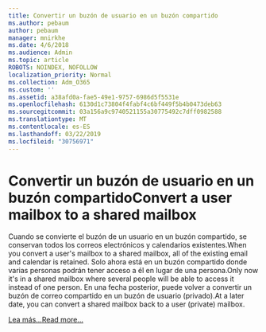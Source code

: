 ```yaml
---
title: Convertir un buzón de usuario en un buzón compartido
ms.author: pebaum
author: pebaum
manager: mnirkhe
ms.date: 4/6/2018
ms.audience: Admin
ms.topic: article
ROBOTS: NOINDEX, NOFOLLOW
localization_priority: Normal
ms.collection: Adm_O365
ms.custom: ''
ms.assetid: a38afd0a-fae5-49e1-9757-6986d5f5531e
ms.openlocfilehash: 6130d1c73804f4fabf4c6bf449f5b4b0473deb63
ms.sourcegitcommit: 03a156a9c9740521155a30775492c7dff0982588
ms.translationtype: MT
ms.contentlocale: es-ES
ms.lasthandoff: 03/22/2019
ms.locfileid: "30756971"
---
```

# <a name="convert-a-user-mailbox-to-a-shared-mailbox"></a><span data-ttu-id="acb41-102">Convertir un buzón de usuario en un buzón compartido</span><span class="sxs-lookup"><span data-stu-id="acb41-102">Convert a user mailbox to a shared mailbox</span></span>

<span data-ttu-id="acb41-103">Cuando se convierte el buzón de un usuario en un buzón compartido, se conservan todos los correos electrónicos y calendarios existentes.</span><span class="sxs-lookup"><span data-stu-id="acb41-103">When you convert a user's mailbox to a shared mailbox, all of the existing email and calendar is retained.</span></span> <span data-ttu-id="acb41-104">Solo ahora está en un buzón compartido donde varias personas podrán tener acceso a él en lugar de una persona.</span><span class="sxs-lookup"><span data-stu-id="acb41-104">Only now it's in a shared mailbox where several people will be able to access it instead of one person.</span></span> <span data-ttu-id="acb41-105">En una fecha posterior, puede volver a convertir un buzón de correo compartido en un buzón de usuario (privado).</span><span class="sxs-lookup"><span data-stu-id="acb41-105">At a later date, you can convert a shared mailbox back to a user (private) mailbox.</span></span>
  
[<span data-ttu-id="acb41-106">Lea más...</span><span class="sxs-lookup"><span data-stu-id="acb41-106">Read more...</span></span>](https://support.office.com/article/2e122487-e1f5-4f26-ba41-5689249d93ba)
  

